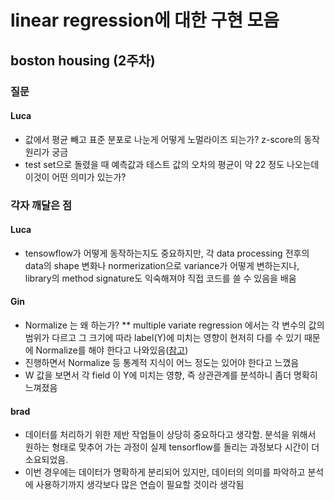# linear regression에 대한 구현 모음


## boston housing (2주차)

### 질문

#### Luca

- 값에서 평균 빼고 표준 분포로 나눈게 어떻게 노멀라이즈 되는가? z-score의 동작 원리가 궁금
- test set으로 돌렸을 때 예측값과 테스트 값의 오차의 평균이 약 22 정도 나오는데 이것이 어떤 의미가 있는가?


### 각자 깨달은 점

#### Luca
- tensowflow가 어떻게 동작하는지도 중요하지만, 각 data processing 전후의 data의 shape 변화나 normerization으로 variance가 어떻게 변하는지나, library의 method signature도 익숙해져야 직접 코드를 쓸 수 있음을 배움

#### Gin

* Normalize 는 왜 하는가?
** multiple variate regression 에서는 각 변수의 값의 범위가 다르고 그 크기에 따라 label(Y)에 미치는 영향이 현저히 다를 수 있기 때문에 Normalize를 해야 한다고 나와있음([참고](https://stats.stackexchange.com/questions/29781/when-conducting-multiple-regression-when-should-you-center-your-predictor-varia))
* 진행하면서 Normalize 등 통계적 지식이 어느 정도는 있어야 한다고 느꼈음
* W 값을 보면서 각 field 이 Y에 미치는 영향, 즉 상관관계를 분석하니 좀더 명확히 느껴졌음

#### brad
- 데이터를 처리하기 위한 제반 작업들이 상당히 중요하다고 생각함. 분석을 위해서 원하는 형태로 맞추어 가는 과정이 실제 tensorflow를 돌리는 과정보다 시간이 더 소요되었음.
- 이번 경우에는 데이터가 명확하게 분리되어 있지만, 데이터의 의미를 파악하고 분석에 사용하기까지 생각보다 많은 연습이 필요할 것이라 생각됨
